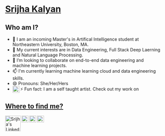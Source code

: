 # [Srijha Kalyan](https://srijha09.github.io/Home/)

<!--ijha09/Srijha09** is a ✨ _special_ ✨ repository because its `README.md` (this file) appears on your GitHub profile.-->
## Who am I?

- 🔭 I am an incoming Master's in Artifical Intelligence student at Northeastern University, Boston, MA.
- 🌱 My current interests are in Data Engineering, Full Stack Deep Laerning and Natural Language Processing.
- 👯 I’m looking to collaborate on end-to-end data engineering and machine learning projects.
- 📫 I'm currently learning machine learning cloud and data engineering skills.
- 😄 Pronouns: She/Her/Hers
- ⚡ Fun fact: I am a self taught artist. Check out my work on <a href="https://www.instagram.com/eclecticc.art/">
  <img align="left" alt="Srijha's Linkedin" width="22px" src="https://img.shields.io/badge/Instagram-E4405F?style=for-the-badge&logo=instagram&logoColor=white"/>

## Where to find me?

<a href="https://www.linkedin.com/in/srijha-kalyan-340364167/">
  <img align="left" alt="Srijha's Linkedin" width="50px" src="https://raw.githubusercontent.com/peterthehan/peterthehan/master/assets/linkedin.svghttps://img.shields.io/badge/LinkedIn-0077B5?style=for-the-badge&logo=linkedin&logoColor=white"/>
</a>
<a href="mailto:srijhakalyan99@gmail.com">
  <img align="left" alt="Srijha's Linkedin" width="22px" src="https://img.shields.io/badge/Gmail-D14836?style=for-the-badge&logo=gmail&logoColor=white"/>
</a>
<a href="https://twitter.com/SrijhaKalyan">
  <img align="left" alt="Srijha Kalyan | Twitter"width="22px" src="https://raw.githubusercontent.com/peterthehan/peterthehan/master/assets/twitter.svg"/>
</a>
<a href="https://medium.com/@srijha.1999">
  <img align="left" alt="Srijha Kalyan | Medium" width="22px" src="https://raw.githubusercontent.com/peterthehan/peterthehan/master/assets/medium.svg"/>
</a>




